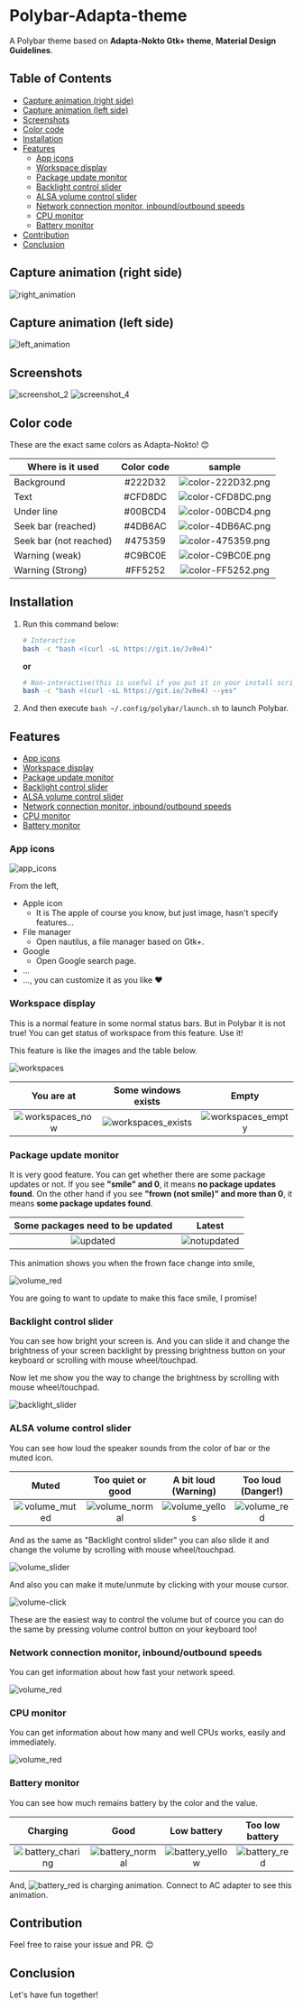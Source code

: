 # Polybar-Adapta-theme

A Polybar theme based on **Adapta-Nokto Gtk+ theme**, **Material Design Guidelines**.

## Table of Contents

<!-- vim-markdown-toc GFM -->

* [Capture animation (right side)](#capture-animation-right-side)
* [Capture animation (left side)](#capture-animation-left-side)
* [Screenshots](#screenshots)
* [Color code](#color-code)
* [Installation](#installation)
* [Features](#features)
  * [App icons](#app-icons)
  * [Workspace display](#workspace-display)
  * [Package update monitor](#package-update-monitor)
  * [Backlight control slider](#backlight-control-slider)
  * [ALSA volume control slider](#alsa-volume-control-slider)
  * [Network connection monitor, inbound/outbound speeds](#network-connection-monitor-inboundoutbound-speeds)
  * [CPU monitor](#cpu-monitor)
  * [Battery monitor](#battery-monitor)
* [Contribution](#contribution)
* [Conclusion](#conclusion)

<!-- vim-markdown-toc -->

## Capture animation (right side)
![right_animation](https://raw.githubusercontent.com/matoruru/imgs/master/polybar-adapta-theme/animation.gif)

## Capture animation (left side)
![left_animation](https://raw.githubusercontent.com/matoruru/imgs/master/polybar-adapta-theme/animation-workspaces.gif)

## Screenshots

![screenshot_2](https://raw.githubusercontent.com/matoruru/imgs/master/polybar-adapta-theme/screenshot_empty_1.png)
![screenshot_4](https://raw.githubusercontent.com/matoruru/imgs/master/polybar-adapta-theme/screenshot_2.png)

## Color code

These are the exact same colors as Adapta-Nokto! 😊

| Where is it used | Color code | sample |
| --- | :---: | :---: |
| Background | #222D32 | ![color-222D32.png](https://qiita-image-store.s3.amazonaws.com/0/304979/da855fc7-b885-e556-acd4-adc376732e15.png) |
| Text | #CFD8DC | ![color-CFD8DC.png](https://qiita-image-store.s3.amazonaws.com/0/304979/4927fa2f-75f7-f5dd-25f0-ccaccaa28eb9.png) |
| Under line | #00BCD4 | ![color-00BCD4.png](https://qiita-image-store.s3.amazonaws.com/0/304979/8c8ec983-df67-9654-c059-ac44df6b28a1.png) |
| Seek bar (reached) | #4DB6AC | ![color-4DB6AC.png](https://qiita-image-store.s3.amazonaws.com/0/304979/8f4df38c-f5c6-73eb-ae7f-9d9df8fecbcf.png) |
| Seek bar (not reached) | #475359 | ![color-475359.png](https://qiita-image-store.s3.amazonaws.com/0/304979/292a2727-3541-b26e-db7b-e2c859c56367.png) |
| Warning (weak) | #C9BC0E | ![color-C9BC0E.png](https://qiita-image-store.s3.amazonaws.com/0/304979/4fdf8748-618c-0577-4c74-0f636ab67333.png) |
| Warning (Strong) | #FF5252 | ![color-FF5252.png](https://qiita-image-store.s3.amazonaws.com/0/304979/99982ecc-b46a-7430-3116-c3c356205983.png) |

## Installation

1. Run this command below:
    ```bash
    # Interactive
    bash -c "bash <(curl -sL https://git.io/Jv0e4)"
    ```
    
    **or**
    
    ```bash
    # Non-interactive(this is useful if you put it in your install script!)
    bash -c "bash <(curl -sL https://git.io/Jv0e4) --yes"
    ```

1. And then execute `bash ~/.config/polybar/launch.sh` to launch Polybar.

## Features

* [App icons](#app-icons)
* [Workspace display](#workspace-display)
* [Package update monitor](#package-update-monitor)
* [Backlight control slider](#backlight-control-slider)
* [ALSA volume control slider](#alsa-volume-control-slider)
* [Network connection monitor, inbound/outbound speeds](#network-connection-monitor-inboundoutbound-speeds)
* [CPU monitor](#cpu-monitor)
* [Battery monitor](#battery-monitor)

### App icons

![app_icons](https://raw.githubusercontent.com/matoruru/imgs/master/polybar-adapta-theme/app_icons.png)

From the left,
- Apple icon
  - It is The apple of course you know, but just image, hasn't specify features...
- File manager
  - Open nautilus, a file manager based on Gtk+.
- Google
  - Open Google search page.
- ...
- ..., you can customize it as you like ❤️


### Workspace display
This is a normal feature in some normal status bars. But in Polybar it is not true! You can get status of workspace from this feature. Use it!

This feature is like the images and the table below. 

![workspaces](https://raw.githubusercontent.com/matoruru/imgs/master/polybar-adapta-theme/workspaces.png)

| You are at | Some windows exists | Empty |
| :------: | :--: | :---------: |
| ![workspaces_now](https://raw.githubusercontent.com/matoruru/imgs/master/polybar-adapta-theme/workspaces_now.png) | ![workspaces_exists](https://raw.githubusercontent.com/matoruru/imgs/master/polybar-adapta-theme/workspaces_exists.png) | ![workspaces_empty](https://raw.githubusercontent.com/matoruru/imgs/master/polybar-adapta-theme/workspaces_empty.png) |


### Package update monitor

It is very good feature. You can get whether there are some package updates or not.
If you see **"smile" and 0**, it means **no package updates found**. On the other hand if you see **"frown (not smile)" and more than 0**, it means **some package updates found**.

| Some packages need to be updated | Latest |
| :--: | :--: |
| ![updated](https://raw.githubusercontent.com/matoruru/imgs/master/polybar-adapta-theme/updated.png) | ![notupdated](https://raw.githubusercontent.com/matoruru/imgs/master/polybar-adapta-theme/notupdated.png) |

This animation shows you when the frown face change into smile,

![volume_red](https://raw.githubusercontent.com/matoruru/imgs/master/polybar-adapta-theme/animation-frown-smile.gif)

You are going to want to update to make this face smile, I promise!


### Backlight control slider

You can see how bright your screen is. And you can slide it and change the brightness of your screen backlight by pressing brightness button on your keyboard or scrolling with mouse wheel/touchpad.

Now let me show you the way to change the brightness by scrolling with mouse wheel/touchpad.

![backlight_slider](https://raw.githubusercontent.com/matoruru/imgs/master/polybar-adapta-theme/backlight-slide.gif)


### ALSA volume control slider

You can see how loud the speaker sounds from the color of bar or the muted icon.

| Muted | Too quiet or good | A bit loud (Warning) | Too loud (Danger!) |
| :---: | :---------------: | :------------------: | :----------------: |
| ![volume_muted](https://raw.githubusercontent.com/matoruru/imgs/master/polybar-adapta-theme/volume_muted.png) | ![volume_normal](https://raw.githubusercontent.com/matoruru/imgs/master/polybar-adapta-theme/volume_normal.png) | ![volume_yellos](https://raw.githubusercontent.com/matoruru/imgs/master/polybar-adapta-theme/volume_yellow.png) | ![volume_red](https://raw.githubusercontent.com/matoruru/imgs/master/polybar-adapta-theme/volume_red.png) |

And as the same as "Backlight control slider" you can also slide it and change the volume by scrolling with mouse wheel/touchpad.

![volume_slider](https://raw.githubusercontent.com/matoruru/imgs/master/polybar-adapta-theme/volume-slide.gif)

And also you can make it mute/unmute by clicking with your mouse cursor.

![volume-click](https://raw.githubusercontent.com/matoruru/imgs/master/polybar-adapta-theme/volume-click.gif)

These are the easiest way to control the volume but of cource you can do the same by pressing volume control button on your keyboard too!

### Network connection monitor, inbound/outbound speeds

You can get information about how fast your network speed.

![volume_red](https://raw.githubusercontent.com/matoruru/imgs/master/polybar-adapta-theme/animation-network-speed.gif)


### CPU monitor

You can get information about how many and well CPUs works, easily and immediately.

![volume_red](https://raw.githubusercontent.com/matoruru/imgs/master/polybar-adapta-theme/animation-cpus.gif)


### Battery monitor

You can see how much remains battery by the color and the value.

| Charging | Good | Low battery | Too low battery |
| :------: | :--: | :---------: | :-------------: |
| ![battery_charing](https://raw.githubusercontent.com/matoruru/imgs/master/polybar-adapta-theme/battery_charging.png) | ![battery_normal](https://raw.githubusercontent.com/matoruru/imgs/master/polybar-adapta-theme/battery_normal.png) | ![battery_yellow](https://raw.githubusercontent.com/matoruru/imgs/master/polybar-adapta-theme/battery_yellow.png) | ![battery_red](https://raw.githubusercontent.com/matoruru/imgs/master/polybar-adapta-theme/battery_red.png) |

And, ![battery_red](https://raw.githubusercontent.com/matoruru/imgs/master/polybar-adapta-theme/animation-charging.gif) is charging animation. Connect to AC adapter to see this animation.

## Contribution

Feel free to raise your issue and PR. 😊

## Conclusion

Let's have fun together!
